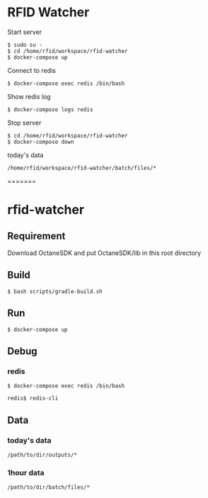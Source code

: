 # RFID Watcher

Start server

```
$ sudo su -
$ cd /home/rfid/workspace/rfid-watcher
$ docker-compose up
```

Connect to redis

```
$ docker-compose exec redis /bin/bash
```

Show redis log

```
$ docker-compose logs redis
```

Stop server

```
$ cd /home/rfid/workspace/rfid-watcher
$ docker-compose down
```

today's data

``````
/home/rfid/workspace/rfid-watcher/batch/files/*

``````


=======
# rfid-watcher

## Requirement
Download OctaneSDK and put OctaneSDK/lib in this root directory

## Build
```
$ bash scripts/gradle-build.sh
```

## Run
```
$ docker-compose up
```

## Debug
### redis
```
$ docker-compose exec redis /bin/bash

redis$ redis-cli
```

## Data

### today's data

```
/path/to/dir/outputs/*
```
### 1hour data

```
/path/to/dir/batch/files/*
```
